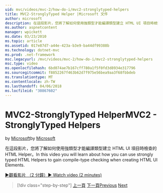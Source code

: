 ```yaml
---
uid: mvc/videos/mvc-2/how-do-i/mvc2-stronglytyped-helpers
title: MVC2-StronglyTyped Helper |Microsoft 文件
author: microsoft
description: 在這段影片，您將了解如何使用強類型才能編譯類型建立 HTML UI 項目時檢查的 HTML Helper。
ms.author: aspnetcontent
manager: wpickett
ms.date: 03/23/2010
ms.topic: article
ms.assetid: 017e87d7-a44e-423a-b3e9-ba44df99388b
ms.technology: dotnet-mvc
ms.prod: .net-framework
msc.legacyurl: /mvc/videos/mvc-2/how-do-i/mvc2-stronglytyped-helpers
msc.type: video
ms.openlocfilehash: 6bd074ae7b167cff780a1f5f0fd3d8934e317796
ms.sourcegitcommit: f8852267f463b62d7f975e56bea9aa3f68fbbdeb
ms.translationtype: MT
ms.contentlocale: zh-TW
ms.lasthandoff: 04/06/2018
ms.locfileid: "30867602"
---
```

<a name="mvc2---stronglytyped-helpers"></a><span data-ttu-id="7135c-103">MVC2-StronglyTyped Helper</span><span class="sxs-lookup"><span data-stu-id="7135c-103">MVC2 - StronglyTyped Helpers</span></span>
====================
<span data-ttu-id="7135c-104">by [Microsoft](https://github.com/microsoft)</span><span class="sxs-lookup"><span data-stu-id="7135c-104">by [Microsoft](https://github.com/microsoft)</span></span>

<span data-ttu-id="7135c-105">在這段影片，您將了解如何使用強類型才能編譯類型建立 HTML UI 項目時檢查的 HTML Helper。</span><span class="sxs-lookup"><span data-stu-id="7135c-105">In this video you will learn about how you can use strongly typed HTML Helpers to gain compile-type checking when creating HTML UI Elements.</span></span>

[<span data-ttu-id="7135c-106">&#9654;觀看影片 （2 分鐘）</span><span class="sxs-lookup"><span data-stu-id="7135c-106">&#9654; Watch video (2 minutes)</span></span>](https://channel9.msdn.com/Blogs/ASP-NET-Site-Videos/mvc2-stronglytyped-helpers)

> [!div class="step-by-step"]
> <span data-ttu-id="7135c-107">[上一頁](mvc2-html-encoding.md)
> [下一頁](mvc2-model-validation.md)</span><span class="sxs-lookup"><span data-stu-id="7135c-107">[Previous](mvc2-html-encoding.md)
[Next](mvc2-model-validation.md)</span></span>
